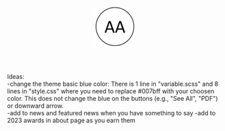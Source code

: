 <h1 align="center">
<a href="https://arshaali.github.io/">
<img width=100 src="assets/logo.png"/>
</a>
</h1><br>



Ideas:<br>
-change the theme basic blue color: There is 1 line in "variable.scss" and 8 lines in "style.css" where you need to replace #007bff with your choosen color. This does not change the blue on the buttons (e.g., "See All", "PDF") or downward arrow.<br>
-add to news and featured news when you have something to say
-add to 2023 awards in about page as you earn them
